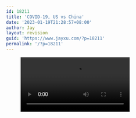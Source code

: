 ```yaml
---
id: 18211
title: 'COVID-19, US vs China'
date: '2023-01-19T21:28:57+08:00'
author: Jay
layout: revision
guid: 'https://www.jayxu.com/?p=18211'
permalink: '/?p=18211'
---
```


<!-- wp:video {"id":17872} -->
<figure class="wp-block-video"><video controls src="https://www.jayxu.com/log/wp-content/uploads/video/328e7888d5ab4eaeb0587344a0485c9f.mp4" playsinline></video></figure>
<!-- /wp:video -->